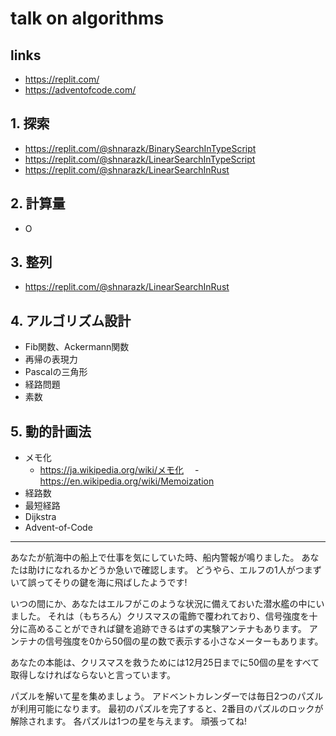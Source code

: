 # talk on algorithms

## links

- https://replit.com/
- https://adventofcode.com/

## 1. 探索

- https://replit.com/@shnarazk/BinarySearchInTypeScript
- https://replit.com/@shnarazk/LinearSearchInTypeScript
- https://replit.com/@shnarazk/LinearSearchInRust

## 2. 計算量

- O

## 3. 整列

- https://replit.com/@shnarazk/LinearSearchInRust

## 4. アルゴリズム設計

- Fib関数、Ackermann関数
- 再帰の表現力
- Pascalの三角形
- 経路問題
- 素数

## 5. 動的計画法

- メモ化
  - https://ja.wikipedia.org/wiki/メモ化
　- https://en.wikipedia.org/wiki/Memoization
- 経路数
- 最短経路
- Dijkstra
- Advent-of-Code

------

あなたが航海中の船上で仕事を気にしていた時、船内警報が鳴りました。
あなたは助けになれるかどうか急いで確認します。
どうやら、エルフの1人がつまずいて誤ってそりの鍵を海に飛ばしたようです!

いつの間にか、あなたはエルフがこのような状況に備えておいた潜水艦の中にいました。
それは（もちろん）クリスマスの電飾で覆われており、信号強度を十分に高めることができれば鍵を追跡できるはずの実験アンテナもあります。
アンテナの信号強度を0から50個の星の数で表示する小さなメーターもあります。

あなたの本能は、クリスマスを救うためには12月25日までに50個の星をすべて取得しなければならないと言っています。

パズルを解いて星を集めましょう。
アドベントカレンダーでは毎日2つのパズルが利用可能になります。
最初のパズルを完了すると、2番目のパズルのロックが解除されます。
各パズルは1つの星を与えます。
頑張ってね!
